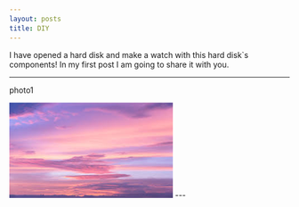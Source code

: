 ```yaml
---
layout: posts
title: DIY
---
```


 I have opened a hard disk and make a watch with this hard disk`s components!
 In my first post I am going to share it with you.

---
<p>photo1<p>
<img src = /assets/images/9.jpg>
 ---



